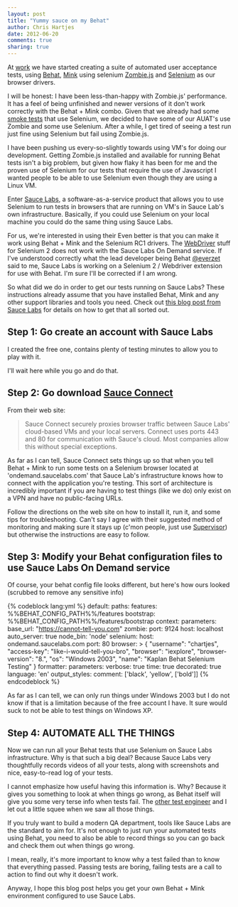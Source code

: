 ```yaml
---
layout: post
title: "Yummy sauce on my Behat" 
author: Chris Hartjes
date: 2012-06-20
comments: true 
sharing: true 
---
```


At [work](http://www.kaplanproffessional.com) we have started creating a suite of
automated user acceptance tests, using [Behat](http://behat.org), [Mink](http://mink.behat.org)
using selenium [Zombie.js](http://zombie.labnotes.org/) and [Selenium](http://seleniumhq.org/)
as our browser drivers.

I will be honest: I have been less-than-happy with Zombie.js' performance. It has a feel
of being unfinished and newer versions of it don't work correctly with the Behat + Mink
combo. Given that we already had some [smoke tests](http://en.wikipedia.org/wiki/Smoke_testing)
that use Selenium, we decided to have some of our AUAT's use Zombie and some use Selenium.
After a while, I get tired of seeing a test run just fine using Selenium but fail using
Zombie.js.

I have been pushing us every-so-slightly towards using VM's for doing our development. Getting
Zombie.js installed and available for running Behat tests isn't a big problem, but given how
flaky it has been for me and the proven use of Selenium for our tests that require the use
of Javascript I wanted people to be able to use Selenium even though they are using a 
Linux VM.

Enter [Sauce Labs](http://saucelabs.com), a software-as-a-service product that allows you to 
use Selenium to run tests in browsers that are running on VM's in Sauce Lab's own infrastructure.
Basically, if you could use Selenium on your local machine you could do the same thing using
Sauce Labs. 

For us, we're interested in using their Even better is that you can make it work using Behat + Mink 
and the Selenium RC1 drivers. The [WebDriver](http://seleniumhq.org/docs/03_webdriver.html) stuff for 
Selenium 2 does not work with the Sauce Labs On Demand service. If I've understood correctly what
the lead developer being Behat [@everzet](https://twitter.com/everzet) said to me, Sauce Labs is
working on a Selenium 2 / Webdriver extension for use with Behat. I'm sure I'll be corrected if
I am wrong.

So what did we do in order to get our tests running on Sauce Labs? These instructions already
assume that you have installed Behat, Mink and any other support libraries and tools you need.
Check out [this blog post from Sauce Labs](http://sauceio.com/index.php/2012/01/adding-sauce-to-behat/)
for details on how to get that all sorted out.

## Step 1: Go create an account with Sauce Labs

I created the free one, contains plenty of testing minutes to allow you to play
with it. 

I'll wait here while you go and do that.

## Step 2: Go download [Sauce Connect](https://saucelabs.com/connect)

From their web site:

> Sauce Connect securely proxies browser traffic between Sauce Labs' 
> cloud-based VMs and your local servers. Connect uses ports 443 and 80 for 
> communication with Sauce's cloud. Most companies allow this without 
> special exceptions. 

As far as I can tell, Sauce Connect sets things up so that when you tell Behat + 
Mink to run some tests on a Selenium browser located at 'ondemand.saucelabs.com'
that Sauce Lab's infrastructure knows how to connect with the application you're
testing. This sort of architecture is incredibly important if you are having to test
things (like we do) only exist on a VPN and have no public-facing URLs.

Follow the directions on the web site on how to install it, run it, and
some tips for troubleshooting. Can't say I agree with their suggested method of monitoring
and making sure it stays up (c'mon people, just use [Supervisor](http://supervisord.org/))
but otherwise the instructions are easy to follow.

## Step 3: Modify your Behat configuration files to use Sauce Labs On Demand service

Of course, your behat config file looks different, but here's how ours looked
(scrubbed to remove any sensitive info)

{% codeblock lang:yml %}
default:
  paths:
    features:   %%BEHAT_CONFIG_PATH%%/features
    bootstrap:  %%BEHAT_CONFIG_PATH%%/features/bootstrap
  context:
    parameters:
      base_url: "https://cannot-tell-you.com"
      zombie:
          port: 9124
          host: localhost
          auto_server: true
          node_bin: 'node'
      selenium:
          host: ondemand.saucelabs.com
          port: 80
          browser: >
            {
                "username": "chartjes",
                "access-key": "like-i-would-tell-you-bro",
                "browser": "iexplore",
                "browser-version": "8.",
                "os": "Windows 2003",
                "name": "Kaplan Behat Selenium Testing"
            }
  formatter:
    parameters:
      verbose: true
      time: true
      decorated: true
      language: 'en'
      output_styles:
          comment: ['black', 'yellow', ['bold']]
{% endcodeblock %}

As far as I can tell, we can only run things under Windows 2003 but I do not
know if that is a limitation because of the free account I have. It sure would
suck to not be able to test things on Windows XP.

## Step 4: AUTOMATE ALL THE THINGS

Now we can run all your Behat tests that use Selenium on Sauce Labs infrastructure.
Why is that such a big deal? Because Sauce Labs very thoughtfully records videos
of all your tests, along with screenshots and nice, easy-to-read log of your
tests.

I cannot emphasize how useful having this information is. Why? Because it gives
you something to look at when things go wrong, as Behat itself will give you
some very terse info when tests fail. The [other test engineer](https://twitter.com/FreshWillisms) and
I let out a little squee when we saw all those things.

If you truly want to build a modern QA department, tools like Sauce Labs are
the standard to aim for. It's not enough to just run your automated tests using
Behat, you need to also be able to record things so you can go back and check
them out when things go wrong. 

I mean, really, it's more important to know why a test failed than to know that
everything passed. Passing tests are boring, failing tests are a call to action
to find out why it doesn't work.

Anyway, I hope this blog post helps you get your own Behat + Mink environment
configured to use Sauce Labs. 
